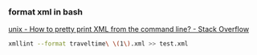 ###  format xml in bash


[unix - How to pretty print XML from the command line? - Stack Overflow](https://stackoverflow.com/questions/16090869/how-to-pretty-print-xml-from-the-command-line "unix - How to pretty print XML from the command line? - Stack Overflow")


 

```bash
xmllint --format traveltime\ \(1\).xml >> test.xml
```

